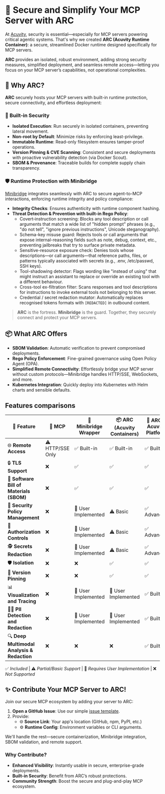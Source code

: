 # 🚀 Secure and Simplify Your MCP Server with ARC

At [Acuvity](https://acuvity.ai), security is essential—especially for MCP servers powering critical agentic systems. That's why we created **ARC (Acuvity Runtime Container)**: a secure, streamlined Docker runtime designed specifically for MCP servers.

**ARC** provides an isolated, robust environment, adding strong security measures, simplified deployment, and seamless remote access—letting you focus on your MCP server’s capabilities, not operational complexities.

## 🔧 Why ARC?

**ARC** securely hosts your MCP servers with built-in runtime protection, secure connectivity, and effortless deployment:

### 🔐 Built-in Security

- **Isolated Execution**: Run securely in isolated containers, preventing lateral movement.
- **Non-root by Default**: Minimize risks by enforcing least-privilege.
- **Immutable Runtime**: Read-only filesystem ensures tamper-proof operations.
- **Version Pinning & CVE Scanning**: Consistent and secure deployments with proactive vulnerability detection (via Docker Scout).
- **SBOM & Provenance**: Traceable builds for complete supply chain transparency.

### 🛡️ Runtime Protection with Minibridge

[Minibridge](https://github.com/acuvity/minibridge) integrates seamlessly with ARC to secure agent-to-MCP interactions, enforcing runtime integrity and policy compliance:

- **Integrity Checks**: Ensures authenticity with runtime component hashing.
- **Threat Detection & Prevention with built-in Rego Policy**:
  - Covert‐instruction screening: Blocks any tool description or call arguments that match a wide list of "hidden prompt" phrases (e.g., "do not tell", "ignore previous instructions", Unicode steganography).
  - Schema-key misuse guard: Rejects tools or call arguments that expose internal-reasoning fields such as note, debug, context, etc., preventing jailbreaks that try to surface private metadata.
  - Sensitive-resource exposure check: Denies tools whose descriptions—or call arguments—that reference paths, files, or patterns typically associated with secrets (e.g., .env, /etc/passwd, SSH keys).
  - Tool-shadowing detector: Flags wording like "instead of using" that might instruct an assistant to replace or override an existing tool with a different behaviour.
  - Cross-tool ex-filtration filter: Scans responses and tool descriptions for instructions to invoke external tools not belonging to this server.
  - Credential / secret redaction mutator: Automatically replaces recognised tokens formats with `[REDACTED]` in outbound content.

> **ARC** is the fortress. **Minibridge** is the guard.
> Together, they securely connect and protect your MCP servers.

## 📦 What ARC Offers

- **SBOM Validation**: Automatic verification to prevent compromised deployments.
- **Rego Policy Enforcement**: Fine-grained governance using Open Policy Agent (OPA).
- **Simplified Remote Connectivity**: Effortlessly bridge your MCP server without custom protocols—Minibridge handles HTTP/SSE, WebSockets, and more.
- **Kubernetes Integration**: Quickly deploy into Kubernetes with Helm charts and sensible defaults.

## Features comparisons

| 🚀 **Feature**                              | 🔹 **MCP**       | 🔸 **Minibridge Wrapper** | 📦 **ARC (Acuvity Containers)** | 🌟 **ARC + Acuvity Platform** |
| ------------------------------------------- | ---------------- | ------------------------- | ------------------------------- | ----------------------------- |
| 🌐 **Remote Access**                        | ⚠️ HTTP/SSE Only | ✅ Built-in               | ✅ Built-in                     | ✅ Built-in                   |
| 🔒 **TLS Support**                          | ❌               | ✅                        | ✅                              | ✅                            |
| 📃 **Software Bill of Materials (SBOM)**    | ❌               | ✅                        | ✅                              | ✅                            |
| 🔐 **Security Policy Management**           | ❌               | 👤 User Implemented       | ⚠️ Basic                        | ✅ Advanced                   |
| 🔑 **Authorization Controls**               | ❌               | 👤 User Implemented       | ⚠️ Basic                        | ✅ Advanced                   |
| 🕵️ **Secrets Redaction**                    | ❌               | 👤 User Implemented       | ⚠️ Basic                        | ✅ Advanced                   |
| 🛡️ **Isolation**                            | ❌               | ❌                        | ✅                              | ✅                            |
| 📌 **Version Pinning**                      | ❌               | ❌                        | ✅                              | ✅                            |
| 📊 **Visualization and Tracing**            | ❌               | 👤 User Implemented       | 👤 User Implemented             | ✅ Built-in                   |
| 🧑‍💻 **PII Detection and Redaction**          | ❌               | 👤 User Implemented       | 👤 User Implemented             | ✅ Built-in                   |
| 🔍 **Deep Multimodal Analysis & Redaction** | ❌               | ❌                        | ❌                              | ✅ Built-in                   |

✅ _Included_ | ⚠️ _Partial/Basic Support_ | 👤 _Requires User Implementation_ | ❌ _Not Supported_

## ✨ Contribute Your MCP Server to ARC!

Join our secure MCP ecosystem by adding your server to ARC:

1. **Open a GitHub Issue**: Use our simple [issue template](https://github.com/acuvity/mcp-servers-registry/issues/new?template=add-mcp-server.yaml).
2. Provide:
   - 🌐 **Source Link**: Your app's location (GitHub, npm, PyPI, etc.)
   - ⚙️ **Runtime Config**: Environment variables or CLI arguments.

We'll handle the rest—secure containerization, Minibridge integration, SBOM validation, and remote support.

### Why Contribute?

- **Enhanced Visibility**: Instantly usable in secure, enterprise-grade deployments.
- **Built-in Security**: Benefit from ARC’s robust protections.
- **Community Strength**: Boost the secure and plug-and-play MCP ecosystem.
